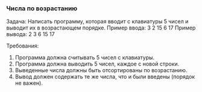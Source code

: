 
### Числа по возрастанию

Задача: Написать программу, которая вводит с клавиатуры 5 чисел и выводит их в возрастающем порядке.
Пример ввода:
3
2
15
6
17
Пример вывода:
2
3
6
15
17


Требования:
1.	Программа должна считывать 5 чисел с клавиатуры.
2.	Программа должна выводить 5 чисел, каждое с новой строки.
3.	Выведенные числа должны быть отсортированы по возрастанию.
4.	Вывод должен содержать те же числа, что и были введены (порядок не важен).


